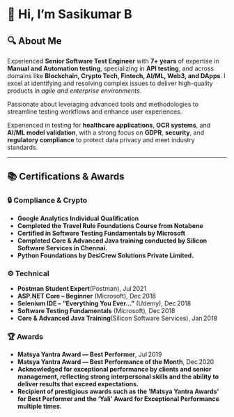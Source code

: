 # 👋 Hi, I’m Sasikumar B

## 🔍 About Me
Experienced **Senior Software Test Engineer** with **7+ years** of expertise in **Manual and Automation testing**, specializing in **API testing**, and across domains like **Blockchain, Crypto Tech, Fintech, AI/ML, Web3, and DApps**. I excel at identifying and resolving complex issues to deliver high-quality products in _agile and enterprise environments_.  

Passionate about leveraging advanced tools and methodologies to streamline testing workflows and enhance user experiences.  

Experienced in testing for **healthcare applications**, **OCR systems**, and **AI/ML model validation**, with a strong focus on **GDPR**, **security**, and **regulatory compliance** to protect data privacy and meet industry standards.  

---

## 📚 Certifications & Awards

### 🔒 Compliance & Crypto 
- **Google Analytics Individual Qualification**
- **Completed the Travel Rule Foundations Course from Notabene**
- **Certified in Software Testing Fundamentals by Microsoft**
- **Completed Core & Advanced Java training conducted by Silicon Software Services in Chennai.**
- **Python Foundations by DesiCrew Solutions Private Limited.**

### ⚙️ Technical
- **Postman Student Expert**(Postman), Jul 2021  
- **ASP.NET Core – Beginner** (Microsoft), Dec 2018  
- **Selenium IDE – “Everything You Ever…”** (Udemy), Dec 2018  
- **Software Testing Fundamentals** (Microsoft), Dec 2018  
- **Core & Advanced Java Training**(Silicon Software Services), Jan 2018  

### 🏆 Awards
- **Matsya Yantra Award — Best Performer**, Jul 2019  
- **Matsya Yantra Award — Best Performance of the Month**, Dec 2020
- **Acknowledged for exceptional performance by clients and senior management, reflecting strong interpersonal skills and the ability to deliver results that exceed expectations.**
- **Recipient of prestigious awards such as the ‘Matsya Yantra Awards’ for Best Performer and the ‘Yali’ Award for Exceptional Performance multiple times.**
